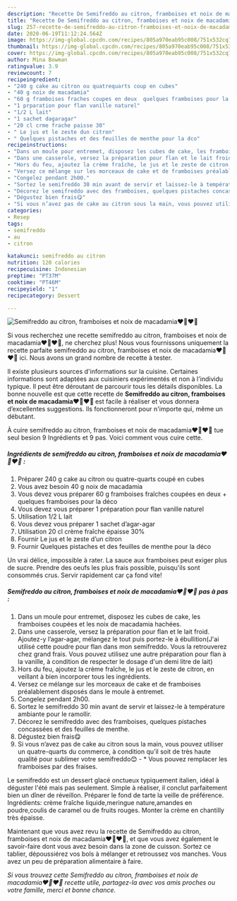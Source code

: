 ```yaml
---
description: "Recette De Semifreddo au citron, framboises et noix de macadamia❤🍋❤🍋"
title: "Recette De Semifreddo au citron, framboises et noix de macadamia❤🍋❤🍋"
slug: 257-recette-de-semifreddo-au-citron-framboises-et-noix-de-macadamia
date: 2020-06-19T11:12:24.564Z
image: https://img-global.cpcdn.com/recipes/805a970eab95c008/751x532cq70/semifreddo-au-citron-framboises-et-noix-de-macadamia❤🍋❤🍋-photo-principale-de-la-recette.jpg
thumbnail: https://img-global.cpcdn.com/recipes/805a970eab95c008/751x532cq70/semifreddo-au-citron-framboises-et-noix-de-macadamia❤🍋❤🍋-photo-principale-de-la-recette.jpg
cover: https://img-global.cpcdn.com/recipes/805a970eab95c008/751x532cq70/semifreddo-au-citron-framboises-et-noix-de-macadamia❤🍋❤🍋-photo-principale-de-la-recette.jpg
author: Mina Bowman
ratingvalue: 3.9
reviewcount: 7
recipeingredient:
- "240 g cake au citron ou quatrequarts coup en cubes"
- "40 g noix de macadamia"
- "60 g framboises fraches coupes en deux  quelques framboises pour la dco"
- "1 prparation pour flan vanille naturel"
- "1/2 L lait"
- "1 sachet dagaragar"
- "20 cl crme frache paisse 30"
- " Le jus et le zeste dun citron"
- " Quelques pistaches et des feuilles de menthe pour la dco"
recipeinstructions:
- "Dans un moule pour entremet, disposez les cubes de cake, les framboises coupées et les noix de macadamia hachées."
- "Dans une casserole, versez la préparation pour flan et le lait froid. Ajoutez-y l’agar-agar, mélangez le tout puis portez-le à ébullition(J&#39;ai utilisé cette poudre pour flan dans mon semifreddo. Vous la retrouverez chez grand frais. Vous pouvez utilisez une autre préparation pour flan à la vanille, à condition de respecter le dosage d&#39;un demi litre de lait)"
- "Hors du feu, ajoutez la crème fraîche, le jus et le zeste de citron, en veillant à bien incorporer tous les ingrédients."
- "Versez ce mélange sur les morceaux de cake et de framboises préalablement disposés dans le moule à entremet."
- "Congelez pendant 2h00."
- "Sortez le semifreddo 30 min avant de servir et laissez-le à température ambiante pour le ramollir."
- "Décorez le semifreddo avec des framboises, quelques pistaches concassées et des feuilles de menthe."
- "Dégustez bien frais😋"
- "Si vous n’avez pas de cake au citron sous la main, vous pouvez utiliser un quatre-quarts du commerce, à condition qu’il soit de très haute qualité pour sublimer votre semifreddo😊 * Vous pouvez remplacer les framboises par des fraises."
categories:
- Resep
tags:
- semifreddo
- au
- citron

katakunci: semifreddo au citron 
nutrition: 120 calories
recipecuisine: Indonesian
preptime: "PT37M"
cooktime: "PT46M"
recipeyield: "1"
recipecategory: Dessert

---
```



![Semifreddo au citron, framboises et noix de macadamia❤🍋❤🍋](https://img-global.cpcdn.com/recipes/805a970eab95c008/751x532cq70/semifreddo-au-citron-framboises-et-noix-de-macadamia❤🍋❤🍋-photo-principale-de-la-recette.jpg)

Si vous recherchez une recette semifreddo au citron, framboises et noix de macadamia❤🍋❤🍋, ne cherchez plus! Nous vous fournissons uniquement la recette parfaite semifreddo au citron, framboises et noix de macadamia❤🍋❤🍋 ici. Nous avons un grand nombre de recette à tester.

Il existe plusieurs sources d'informations sur la cuisine. Certaines informations sont adaptées aux cuisiniers expérimentés et non à l'individu typique. Il peut être déroutant de parcourir tous les détails disponibles. La bonne nouvelle est que cette recette de <strong> Semifreddo au citron, framboises et noix de macadamia❤🍋❤🍋 </strong> est facile à réaliser et vous donnera d’excellentes suggestions. Ils fonctionneront pour n'importe qui, même un débutant.

<!--inarticleads1-->

À cuire semifreddo au citron, framboises et noix de macadamia❤🍋❤🍋 tue seul besion 9 Ingrédients et 9 pas. Voici comment vous cuire cette.

##### Ingrédients de semifreddo au citron, framboises et noix de macadamia❤🍋❤🍋 :

1. Préparer 240 g cake au citron ou quatre-quarts coupé en cubes
1. Vous avez besoin 40 g noix de macadamia
1. Vous devez vous préparer 60 g framboises fraîches coupées en deux + quelques framboises pour la déco
1. Vous devez vous préparer 1 préparation pour flan vanille naturel
1. Utilisation 1/2 L lait
1. Vous devez vous préparer 1 sachet d’agar-agar
1. Utilisation 20 cl crème fraîche épaisse 30%
1. Fournir  Le jus et le zeste d’un citron
1. Fournir  Quelques pistaches et des feuilles de menthe pour la déco


Un vrai délice, impossible à rater. La sauce aux framboises peut exiger plus de sucre. Prendre des oeufs les plus frais possible, puisqu&#39;ils sont consommés crus. Servir rapidement car ça fond vite! 

<!--inarticleads2-->

##### Semifreddo au citron, framboises et noix de macadamia❤🍋❤🍋 pas à pas :

1. Dans un moule pour entremet, disposez les cubes de cake, les framboises coupées et les noix de macadamia hachées.
1. Dans une casserole, versez la préparation pour flan et le lait froid. Ajoutez-y l’agar-agar, mélangez le tout puis portez-le à ébullition(J&#39;ai utilisé cette poudre pour flan dans mon semifreddo. Vous la retrouverez chez grand frais. Vous pouvez utilisez une autre préparation pour flan à la vanille, à condition de respecter le dosage d&#39;un demi litre de lait)
1. Hors du feu, ajoutez la crème fraîche, le jus et le zeste de citron, en veillant à bien incorporer tous les ingrédients.
1. Versez ce mélange sur les morceaux de cake et de framboises préalablement disposés dans le moule à entremet.
1. Congelez pendant 2h00.
1. Sortez le semifreddo 30 min avant de servir et laissez-le à température ambiante pour le ramollir.
1. Décorez le semifreddo avec des framboises, quelques pistaches concassées et des feuilles de menthe.
1. Dégustez bien frais😋
1. Si vous n’avez pas de cake au citron sous la main, vous pouvez utiliser un quatre-quarts du commerce, à condition qu’il soit de très haute qualité pour sublimer votre semifreddo😊 - * Vous pouvez remplacer les framboises par des fraises.


Le semifreddo est un dessert glacé onctueux typiquement italien, idéal à déguster l&#39;été mais pas seulement. Simple à réaliser, il conclut parfaitement bien un dîner de réveillon. Préparer le fond de tarte la veille de préférence. Ingrédients: crème fraîche liquide,meringue nature,amandes en poudre,coulis de caramel ou de fruits rouges. Monter la crème en chantilly très épaisse. 

<!--inarticleads1-->

<p>
Maintenant que vous avez revu la recette de Semifreddo au citron, framboises et noix de macadamia❤🍋❤🍋, et que vous avez également le savoir-faire dont vous avez besoin dans la zone de cuisson. Sortez ce tablier, dépoussiérez vos bols à mélanger et retroussez vos manches. Vous avez un peu de préparation alimentaire à faire.
</p>

<p>
<i>Si vous trouvez cette Semifreddo au citron, framboises et noix de macadamia❤🍋❤🍋 recette utile, partagez-la avec vos amis proches ou votre famille, merci et bonne chance.</i>
</p>
